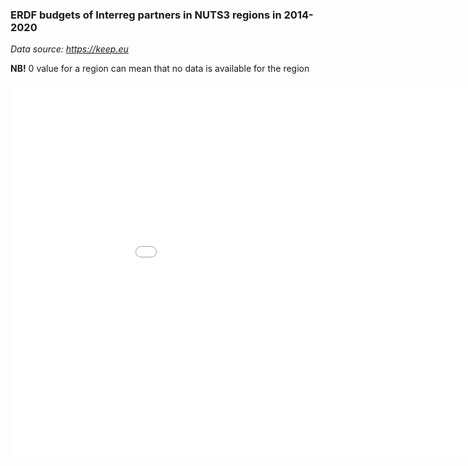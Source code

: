 ### ERDF budgets of Interreg partners in NUTS3 regions in 2014-2020 ###

*Data source: https://keep.eu*

**NB!** 0 value for a region can mean that no data is available for the region

<iframe src="map.html" height="600" width="1000" scrolling="no" frameBorder="0"></iframe>

